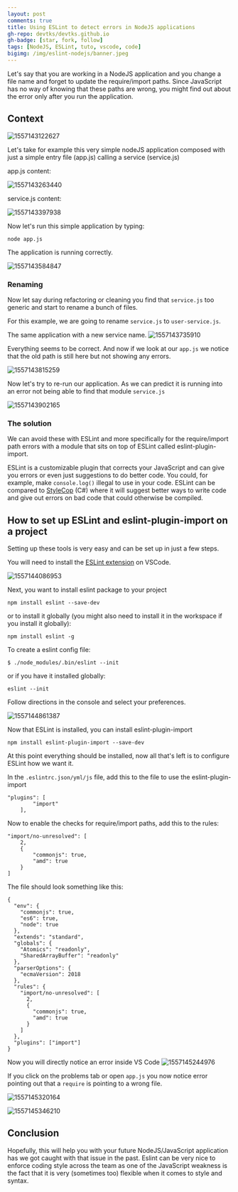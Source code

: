 ```yaml
---
layout: post
comments: true
title: Using ESLint to detect errors in NodeJS applications
gh-repo: devtks/devtks.github.io
gh-badge: [star, fork, follow]
tags: [NodeJS, ESLint, tuto, vscode, code]
bigimg: /img/eslint-nodejs/banner.jpeg
---
```


Let's say that you are working in a NodeJS application and you change a file name and forget to update the require/import paths. Since JavaScript has no way of knowing that these paths are wrong, you might find out about the error only after you run the application.

## Context

![1557143122627](/img/eslint-nodejs/1557143122627.png)

Let's take for example this very simple nodeJS application composed with just a simple entry file (app.js) calling a service (service.js)

app.js content:

![1557143263440](/img/eslint-nodejs/1557143263440.png)

service.js content:

![1557143397938](/img/eslint-nodejs/1557143397938.png)

Now let's run this simple application by typing:

```
node app.js
```

The application is running correctly.

![1557143584847](/img/eslint-nodejs/1557143584847.png)

### Renaming

Now let say during refactoring or cleaning you find that `service.js` too generic and start to rename a bunch of files.

For this example, we are going to rename `service.js` to `user-service.js`.

The same application with a new service name.
![1557143735910](/img/eslint-nodejs/1557143735910.png)

Everything seems to be correct. And now if we look at our `app.js` we notice that the old path is still here but not showing any errors.

![1557143815259](/img/eslint-nodejs/1557143815259.png)

Now let's try to re-run our application.
As we can predict it is running into an error not being able to find that module `service.js`

![1557143902165](/img/eslint-nodejs/1557143902165.png)

### The solution

We can avoid these with ESLint and more specifically for the require/import path errors with a module that sits on top of ESLint called eslint-plugin-import.

ESLint is a customizable plugin that corrects your JavaScript and can give you errors or even just suggestions to do better code. You could, for example, make `console.log()` illegal to use in your code. ESLint can be compared to [StyleCop](https://github.com/StyleCop/StyleCop) (C#) where it will suggest better ways to write code and give out errors on bad code that could otherwise be compiled.

## How to set up ESLint and eslint-plugin-import on a project

Setting up these tools is very easy and can be set up in just a few steps.

You will need to install the [ESLint extension](https://marketplace.visualstudio.com/items?itemName=dbaeumer.vscode-eslint) on VSCode.

![1557144086953](/img/eslint-nodejs/1557144086953.png)

Next, you want to install eslint package to your project

```
npm install eslint --save-dev
```

or to install it globally (you might also need to install it in the workspace if you install it globally):

```
npm install eslint -g
```

To create a eslint config file:

```
$ ./node_modules/.bin/eslint --init
```

or if you have it installed globally:

```
eslint --init
```

Follow directions in the console and select your preferences.

![1557144861387](/img/eslint-nodejs/1557144861387.png)

Now that ESLint is installed, you can install eslint-plugin-import

```
npm install eslint-plugin-import --save-dev
```

At this point everything should be installed, now all that's left is to configure ESLint how we want it.

In the `.eslintrc.json/yml/js` file, add this to the file to use the eslint-plugin-import

```
"plugins": [
        "import"
    ],
```

Now to enable the checks for require/import paths, add this to the rules:

```
"import/no-unresolved": [
    2,
    {
        "commonjs": true,
        "amd": true
    }
]
```

The file should look something like this:

```
{
  "env": {
    "commonjs": true,
    "es6": true,
    "node": true
  },
  "extends": "standard",
  "globals": {
    "Atomics": "readonly",
    "SharedArrayBuffer": "readonly"
  },
  "parserOptions": {
    "ecmaVersion": 2018
  },
  "rules": {
    "import/no-unresolved": [
      2,
      {
        "commonjs": true,
        "amd": true
      }
    ]
  },
  "plugins": ["import"]
}
```

Now you will directly notice an error inside VS Code
![1557145244976](/img/eslint-nodejs/1557145244976.png)

If you click on the problems tab or open `app.js` you now notice error pointing out that a `require` is pointing to a wrong file.

![1557145320164](/img/eslint-nodejs/1557145320164.png)

![1557145346210](/img/eslint-nodejs/1557145346210.png)

## Conclusion

Hopefully, this will help you with your future NodeJS/JavaScript application has we got caught with that issue in the past.
Eslint can be very nice to enforce coding style across the team as one of the JavaScript weakness is the fact that it is very (sometimes too) flexible when it comes to style and syntax.
